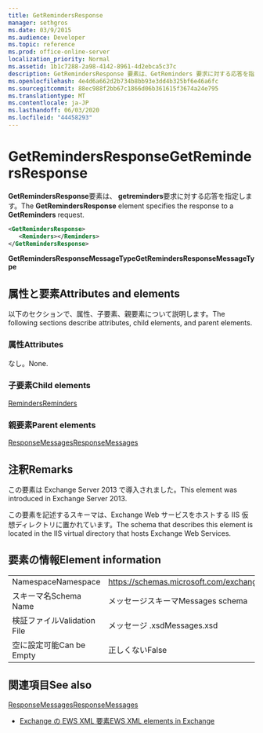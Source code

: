 ```yaml
---
title: GetRemindersResponse
manager: sethgros
ms.date: 03/9/2015
ms.audience: Developer
ms.topic: reference
ms.prod: office-online-server
localization_priority: Normal
ms.assetid: 1b1c7288-2a98-4142-8961-4d2ebca5c37c
description: GetRemindersResponse 要素は、GetReminders 要求に対する応答を指定します。
ms.openlocfilehash: 4e4d6a662d2b734b8bb93e3dd4b325bf6e46a6fc
ms.sourcegitcommit: 88ec988f2bb67c1866d06b361615f3674a24e795
ms.translationtype: MT
ms.contentlocale: ja-JP
ms.lasthandoff: 06/03/2020
ms.locfileid: "44458293"
---
```

# <a name="getremindersresponse"></a><span data-ttu-id="80aa3-103">GetRemindersResponse</span><span class="sxs-lookup"><span data-stu-id="80aa3-103">GetRemindersResponse</span></span>

<span data-ttu-id="80aa3-104">**GetRemindersResponse**要素は、 **getreminders**要求に対する応答を指定します。</span><span class="sxs-lookup"><span data-stu-id="80aa3-104">The **GetRemindersResponse** element specifies the response to a **GetReminders** request.</span></span> 
  
```XML
<GetRemindersResponse>
   <Reminders></Reminders>
</GetRemindersResponse>

```

 <span data-ttu-id="80aa3-105">**GetRemindersResponseMessageType**</span><span class="sxs-lookup"><span data-stu-id="80aa3-105">**GetRemindersResponseMessageType**</span></span>
## <a name="attributes-and-elements"></a><span data-ttu-id="80aa3-106">属性と要素</span><span class="sxs-lookup"><span data-stu-id="80aa3-106">Attributes and elements</span></span>

<span data-ttu-id="80aa3-107">以下のセクションで、属性、子要素、親要素について説明します。</span><span class="sxs-lookup"><span data-stu-id="80aa3-107">The following sections describe attributes, child elements, and parent elements.</span></span>
  
### <a name="attributes"></a><span data-ttu-id="80aa3-108">属性</span><span class="sxs-lookup"><span data-stu-id="80aa3-108">Attributes</span></span>

<span data-ttu-id="80aa3-109">なし。</span><span class="sxs-lookup"><span data-stu-id="80aa3-109">None.</span></span>
  
### <a name="child-elements"></a><span data-ttu-id="80aa3-110">子要素</span><span class="sxs-lookup"><span data-stu-id="80aa3-110">Child elements</span></span>

[<span data-ttu-id="80aa3-111">Reminders</span><span class="sxs-lookup"><span data-stu-id="80aa3-111">Reminders</span></span>](reminders.md)
  
### <a name="parent-elements"></a><span data-ttu-id="80aa3-112">親要素</span><span class="sxs-lookup"><span data-stu-id="80aa3-112">Parent elements</span></span>

[<span data-ttu-id="80aa3-113">ResponseMessages</span><span class="sxs-lookup"><span data-stu-id="80aa3-113">ResponseMessages</span></span>](responsemessages.md)
  
## <a name="remarks"></a><span data-ttu-id="80aa3-114">注釈</span><span class="sxs-lookup"><span data-stu-id="80aa3-114">Remarks</span></span>

<span data-ttu-id="80aa3-115">この要素は Exchange Server 2013 で導入されました。</span><span class="sxs-lookup"><span data-stu-id="80aa3-115">This element was introduced in Exchange Server 2013.</span></span>
  
<span data-ttu-id="80aa3-116">この要素を記述するスキーマは、Exchange Web サービスをホストする IIS 仮想ディレクトリに置かれています。</span><span class="sxs-lookup"><span data-stu-id="80aa3-116">The schema that describes this element is located in the IIS virtual directory that hosts Exchange Web Services.</span></span>
  
## <a name="element-information"></a><span data-ttu-id="80aa3-117">要素の情報</span><span class="sxs-lookup"><span data-stu-id="80aa3-117">Element information</span></span>

|||
|:-----|:-----|
|<span data-ttu-id="80aa3-118">Namespace</span><span class="sxs-lookup"><span data-stu-id="80aa3-118">Namespace</span></span>  <br/> |https://schemas.microsoft.com/exchange/services/2006/messages  <br/> |
|<span data-ttu-id="80aa3-119">スキーマ名</span><span class="sxs-lookup"><span data-stu-id="80aa3-119">Schema Name</span></span>  <br/> |<span data-ttu-id="80aa3-120">メッセージスキーマ</span><span class="sxs-lookup"><span data-stu-id="80aa3-120">Messages schema</span></span>  <br/> |
|<span data-ttu-id="80aa3-121">検証ファイル</span><span class="sxs-lookup"><span data-stu-id="80aa3-121">Validation File</span></span>  <br/> |<span data-ttu-id="80aa3-122">メッセージ .xsd</span><span class="sxs-lookup"><span data-stu-id="80aa3-122">Messages.xsd</span></span>  <br/> |
|<span data-ttu-id="80aa3-123">空に設定可能</span><span class="sxs-lookup"><span data-stu-id="80aa3-123">Can be Empty</span></span>  <br/> |<span data-ttu-id="80aa3-124">正しくない</span><span class="sxs-lookup"><span data-stu-id="80aa3-124">False</span></span>  <br/> |
   
## <a name="see-also"></a><span data-ttu-id="80aa3-125">関連項目</span><span class="sxs-lookup"><span data-stu-id="80aa3-125">See also</span></span>



[<span data-ttu-id="80aa3-126">ResponseMessages</span><span class="sxs-lookup"><span data-stu-id="80aa3-126">ResponseMessages</span></span>](responsemessages.md)


- [<span data-ttu-id="80aa3-127">Exchange の EWS XML 要素</span><span class="sxs-lookup"><span data-stu-id="80aa3-127">EWS XML elements in Exchange</span></span>](ews-xml-elements-in-exchange.md)

